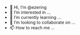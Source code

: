 - 👋 Hi, I’m @ezering
- 👀 I’m interested in ...
- 🌱 I’m currently learning ...
- 💞️ I’m looking to collaborate on ...
- 📫 How to reach me ...

<!---
ezering/ezering is a ✨ special ✨ repository because its `README.md` (this file) appears on your GitHub profile.
You can click the Preview link to take a look at your changes.
--->
